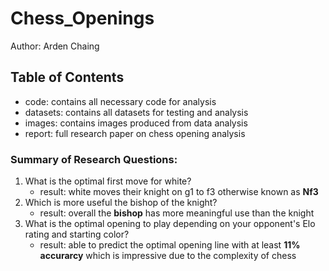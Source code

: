 # Chess_Openings
Author: Arden Chaing

## Table of Contents
- code: contains all necessary code for analysis
- datasets: contains all datasets for testing and analysis
- images: contains images produced from data analysis
- report: full research paper on chess opening analysis

### Summary of Research Questions:
1) What is the optimal first move for white?
   - result: white moves their knight on g1 to f3 otherwise known as **Nf3**
2) Which is more useful the bishop of the knight?
   - result: overall the **bishop** has more meaningful use than the knight
3) What is the optimal opening to play depending on your opponent's Elo rating and starting color?
   - result: able to predict the optimal opening line with at least **11% accurarcy** which is impressive due to the complexity of chess
